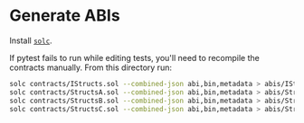 # Generate ABIs

Install [`solc`](https://docs.soliditylang.org/en/latest/installing-solidity.html).

If pytest fails to run while editing tests, you'll need to recompile the contracts manually. From
this directory run:

```bash
solc contracts/IStructs.sol --combined-json abi,bin,metadata > abis/IStructs.json
solc contracts/StructsA.sol --combined-json abi,bin,metadata > abis/StructsA.json
solc contracts/StructsB.sol --combined-json abi,bin,metadata > abis/StructsB.json
solc contracts/StructsC.sol --combined-json abi,bin,metadata > abis/StructsC.json
```
